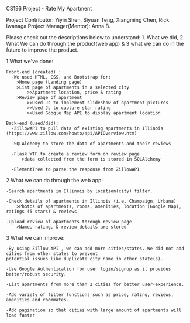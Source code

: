 CS196 Project - Rate My Apartment

Project Contributor: Yiyin Shen, Siyuan Teng, Xiangming Chen, Rick Iwanaga
Project Manager(Mentor): Anna B.

Please check out the descriptions below to understand: 1. What we did, 2. What We can do through the product(web app) 
& 3 what we can do in the future to improve the product.

1 What we've done:

    Front-end (created) :
      -We used HTML, CSS, and Bootstrap for: 
        >Home page (Landing page) 
        >List page of apartments in a selected city
            >>Apartment location, price & rating
        >Review page of apartment 
            >>Used Js to implement slideshow of apartment pictures
            >>Used Js to capture star rating
            >>Used Google Map API to display apartment location 

    Back-end (used/did):
      -ZillowAPI to pull data of existing apartments in Illinois (https://www.zillow.com/howto/api/APIOverview.htm)
      
      -SQLAlchemy to store the data of apartments and their reviews 
      
      -Flask WTF to create a review form on review page
          >data collected from the form is stored in SQLAlchemy
          
      -ElementTree to parse the response from ZillowAPI

2 What we can do through the web app:

    -Search apartments in Illinois by location(city) filter.
    
    -Check details of apartments in Illinois (i.e. Champaign, Urbana)
        >Photos of apartments, rooms, amenities, location (Google Map), ratings (5 stars) & reviews
        
    -Upload review of apartments through review page
        >Name, rating, & review details are stored

3 What we can improve:

    -By using Zillow API , we can add more cities/states. We did not add cities from other states to prevent 
    potential issues like duplicate city name in other state(s).

    -Use Google Authentication for user login/signup as it provides better/robust security. 

    -List apartments from more than 2 cities for better user-experience.

    -Add variety of filter functions such as price, rating, reviews, amenities and roommates.

    -Add pagination so that cities with large amount of apartments will load faster
